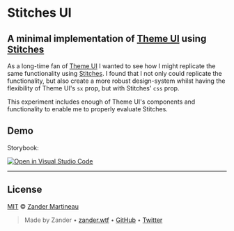 # Stitches UI

## A minimal implementation of [Theme UI](https://theme-ui.com) using [Stitches](https://stitches.dev)

As a long-time fan of [Theme UI](https://theme-ui.com) I wanted to see how I might replicate the same functionality using [Stitches](https://stitches.dev). I found that I not only could replicate the functionality, but also create a more robust design-system whilst having the flexibility of Theme UI's `sx` prop, but with Stitches' `css` prop.

This experiment includes enough of Theme UI's components and functionality to enable me to properly evaluate Stitches.

## Demo

Storybook:

<a href="https://open.vscode.dev/mrmartineau/stitches-ui">
  <img
    src="https://open.vscode.dev/badges/open-in-vscode.svg"
    alt="Open in Visual Studio Code"
  />
</a>

---

## License

[MIT](https://choosealicense.com/licenses/mit/) © [Zander Martineau](https://zander.wtf)

> Made by Zander • [zander.wtf](https://zander.wtf) • [GitHub](https://github.com/mrmartineau/) • [Twitter](https://twitter.com/mrmartineau/)
